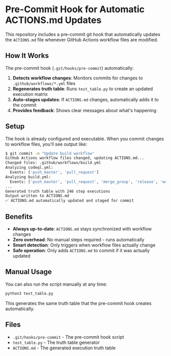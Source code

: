 # Pre-Commit Hook for Automatic ACTIONS.md Updates

This repository includes a pre-commit git hook that automatically updates the `ACTIONS.md` file whenever GitHub Actions workflow files are modified.

## How It Works

The pre-commit hook (`.git/hooks/pre-commit`) automatically:

1. **Detects workflow changes**: Monitors commits for changes to `.github/workflows/*.yml` files
2. **Regenerates truth table**: Runs `test_table.py` to create an updated execution matrix
3. **Auto-stages updates**: If `ACTIONS.md` changes, automatically adds it to the commit
4. **Provides feedback**: Shows clear messages about what's happening

## Setup

The hook is already configured and executable. When you commit changes to workflow files, you'll see output like:

```bash
$ git commit -m "Update build workflow"
GitHub Actions workflow files changed, updating ACTIONS.md...
Changed files: .github/workflows/build.yml
Analyzing codeql.yml:
  Events: ['push_master', 'pull_request']
Analyzing build.yml:
  Events: ['push_master', 'pull_request', 'merge_group', 'release', 'workflow_dispatch_amd64_only', 'workflow_dispatch_arm64_only', 'workflow_dispatch_both']
...
Generated truth table with 246 step executions
Output written to ACTIONS.md
✅ ACTIONS.md automatically updated and staged for commit
```

## Benefits

- **Always up-to-date**: `ACTIONS.md` stays synchronized with workflow changes
- **Zero overhead**: No manual steps required - runs automatically
- **Smart detection**: Only triggers when workflow files actually change
- **Safe operation**: Only adds `ACTIONS.md` to commit if it was actually updated

## Manual Usage

You can also run the script manually at any time:

```bash
python3 test_table.py
```

This generates the same truth table that the pre-commit hook creates automatically.

## Files

- `.git/hooks/pre-commit` - The pre-commit hook script
- `test_table.py` - The truth table generator
- `ACTIONS.md` - The generated execution truth table
